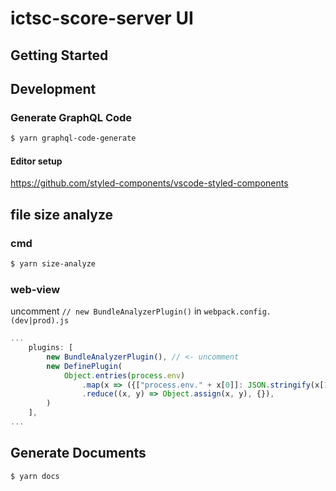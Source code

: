 # ictsc-score-server UI

## Getting Started

## Development
### Generate GraphQL Code
```bash
$ yarn graphql-code-generate
```
#### Editor setup
https://github.com/styled-components/vscode-styled-components

## file size analyze
### cmd
```bash
$ yarn size-analyze
```

### web-view
uncomment `// new BundleAnalyzerPlugin()` in `webpack.config.(dev|prod).js`
```js
...
    plugins: [
        new BundleAnalyzerPlugin(), // <- uncomment
        new DefinePlugin(
            Object.entries(process.env)
                .map(x => ({["process.env." + x[0]]: JSON.stringify(x[1])}))
                .reduce((x, y) => Object.assign(x, y), {}),
        )
    ],
...
```

## Generate Documents
```bash
$ yarn docs
```
